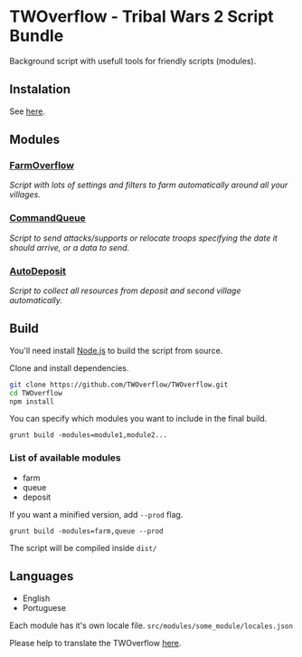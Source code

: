 # TWOverflow - Tribal Wars 2 Script Bundle

Background script with usefull tools for friendly scripts (modules).

## Instalation

See [here](https://github.com/TWOverflow/TWOverflow/wiki).

## Modules

### [FarmOverflow](https://github.com/TWOverflow/FarmOverflow)

_Script with lots of settings and filters to farm automatically around all your villages._

### [CommandQueue](https://github.com/TWOverflow/CommandQueue)

_Script to send attacks/supports or relocate troops specifying the date it should arrive, or a data to send._

### [AutoDeposit](https://github.com/TWOverflow/AutoDeposit)

_Script to collect all resources from deposit and second village automatically._

## Build

You'll need install [Node.js](https://nodejs.org/en/download/) to build the script from source.

Clone and install dependencies.

```bash
git clone https://github.com/TWOverflow/TWOverflow.git
cd TWOverflow
npm install
```

You can specify which modules you want to include in the final build.

`grunt build -modules=module1,module2...`

### List of available modules

- farm
- queue
- deposit

If you want a minified version, add `--prod` flag.

`grunt build -modules=farm,queue --prod`

The script will be compiled inside `dist/`

## Languages

- English
- Portuguese

Each module has it's own locale file. `src/modules/some_module/locales.json`

Please help to translate the TWOverflow [here](https://crowdin.com/project/twoverflow).
